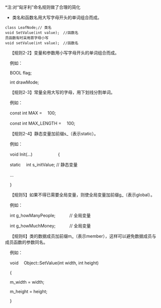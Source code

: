*注:对“匈牙利”命名规则做了合理的简化
* 类名和函数名用大写字母开头的单词组合而成。
```
class LeafNode;// 类名
void SetValue(int value);　//函数名
员函数有时采用首字母小写
void setValue(int value);　//函数名
```
    【规则2-2】变量和参数用小写字母开头的单词组合而成。

    例如：

    BOOL flag; 

    int drawMode;



    【规则2-3】常量全用大写的字母，用下划线分割单词。

    例如：

    const int MAX =　 100;　

    const int MAX_LENGTH =　 100;



    【规则2-4】静态变量加前缀s_（表示static）。

    例如：

    void Init(…)　　　　　　{

    static　 int s_initValue; // 静态变量

    …　　　　　

    }



    【规则5】如果不得已需要全局变量，则使全局变量加前缀g_（表示global）。

    例如：

    int g_howManyPeople;　　　 // 全局变量

    int g_howMuchMoney;　　　 // 全局变量



    【规则6】类的数据成员加前缀m_（表示member），这样可以避免数据成员与成员函数的参数同名。

    例如：

    void　 Object::SetValue(int width, int height)

    {

    m_width = width;

    m_height = height;

    }
